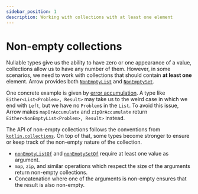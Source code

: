 ```yaml
---
sidebar_position: 1
description: Working with collections with at least one element
---
```


# Non-empty collections

Nullable types give us the ability to have zero or one appearance of a value,
collections allow us to have any number of them. However, in some scenarios, we need to work with collections that should contain **at least one** element. Arrow provides both [`NonEmptyList`](https://apidocs.arrow-kt.io/arrow-core/arrow.core/-non-empty-list/index.html)
and [`NonEmptySet`](https://apidocs.arrow-kt.io/arrow-core/arrow.core/-non-empty-set/index.html).

One concrete example is given by [error accumulation](../../typed-errors/working-with-typed-errors/#accumulating-errors).
A type like `Either<List<Problem>, Result>` may take us to the weird case in
which we end with `Left`, but we have no `Problem`s in the `List`. To avoid
this issue, Arrow makes `mapOrAccumulate` and `zipOrAccumulate` return
`Either<NonEmptyList<Problem>, Result>` instead.

The API of non-empty collections follows the conventions from [`kotlin.collections`](https://kotlinlang.org/api/latest/jvm/stdlib/kotlin.collections/).
On top of that, some types become stronger to ensure or keep track of the
non-empty nature of the collection.

- [`nonEmptyListOf`](https://apidocs.arrow-kt.io/arrow-core/arrow.core/non-empty-list-of.html) and [`nonEmptySetOf`](https://apidocs.arrow-kt.io/arrow-core/arrow.core/non-empty-set-of.html) require at least one value as argument.
- `map`, `zip`, and similar operations which respect the size of the arguments
  return non-empty collections.
- Concatenation where one of the arguments is non-empty ensures that the result
  is also non-empty.
